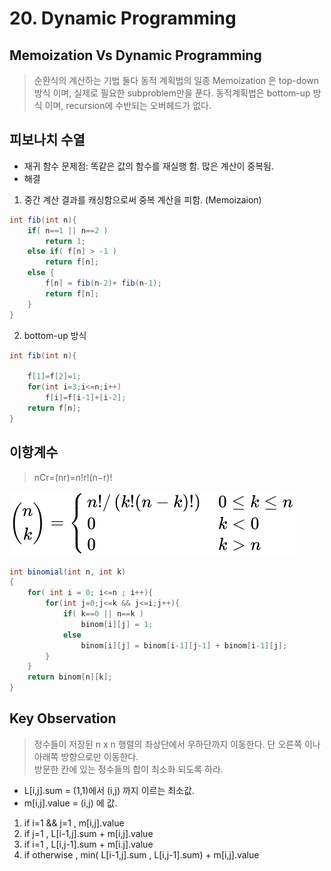# 20. Dynamic Programming  

## Memoization Vs Dynamic Programming
> 순환식의 계산하는 기법
> 둘다 동적 계획법의 일종
> Memoization 은 top-down 방식 이며, 실제로 필요한 subproblem만을 푼다.
> 동적계획법은 bottom-up 방식 이며, recursion에 수반되는 오버헤드가 없다. 
 
## 피보나치 수열   
* 재귀 함수 문제점: 똑같은 값의 함수를 재실행 함. 많은 계산이 중복됨.  
* 해결  
1. 중간 계산 결과를 캐싱함으로써 중복 계산을 피함. (Memoizaion)  

```java
int fib(int n){
	if( n==1 || n==2 )
		return 1;
	else if( f[n] > -1 )
		return f[n];
	else {
		f[n] = fib(n-2)+ fib(n-1);
		return f[n];
	}
}
```
2. bottom-up 방식
```java 
int fib(int n){

	f[1]=f[2]=1;
	for(int i=3;i<=n;i++)
		f[i]=f[i-1]+[i-2];
	return f[n];	
}
```

## 이항계수
> nCr=(nr)=n!r!(n−r)!

![binomial](./binomial.svg)

```java
int binomial(int n, int k)
{
	for( int i = 0; i<=n ; i++){
		for(int j=0;j<=k && j<=i;j++){
			if( k==0 || n==k )
				binom[i][j] = 1;
			else
				binom[i][j] = binom[i-1][j-1] + binom[i-1][j];
		}
	}
	return binom[n][k];
} 
```

## Key Observation
> 정수들이 저장된 n x n 행렬의 좌상단에서 우하단까지 이동한다. 단 오른쪽 이나 아래쪽 방향으로만 이동한다.  
> 방문한 칸에 있는 정수들의 합이 최소화 되도록 하라.  

* L[i,j].sum = (1,1)에서  (i,j) 까지 이르는 최소값.  
* m[i,j].value = (i,j) 에 값.
1. if i=1 && j=1 , m[i,j].value  
2. if j=1 , L[i-1,j].sum + m[i,j].value  
3. if i=1 , L[i,j-1].sum + m[i.j].value  
4. if otherwise , min( L[i-1,j].sum , L[i,j-1].sum) + m[i,j].value  
